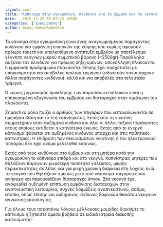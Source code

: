 ```yaml
---
layout: post
title: "Κάπνισμα στην εγκυμοσύνη. Κίνδυνοι για το έμβρυο και το νεογνό."
date:   2015-11-22 15:07:23 +0300
categories: ['Εγκυμοσύνη']
author: Θεώνη Κανελλοπούλου
---
```


Το κάνισμα στην εγκυμοσύνη είναι ένας αναγνωρισμένος παράγοντας κινδύνου για εμφάνιση επιποκών της κύησης που κυρίως αφορούν πρόωρο τοκετό και υπολειπόμενη ανάπτυξη εμβρύου με αποτέλεσμα γέννηση νεογνών μικρού σωματικού βάρους (\<2500gr).Παράλληλα αυξάνει τον κλινδυνο για πρόωρη ρήξη υμένων, αποκόλληση πλακούντα ή εμφάνιση προδρομικού πλακούντα. Επίσης έχει συσχετιστεί με υπογονιμότητα και αποβολές πρώτου τριμήνου (ειδικά εάν συνυπάρχουν άλλοι παράγοντες κινδύνου), αλλά και για αποβολές στα τελευταία τρίμηνα.
<!--break-->

Ο κύριος μηχανισμός πρόκλησης των παραπάνω επιπλοκών είναι η επηρεασμένη οξυγόνωση του εμβρύου και διαταραχές στην αιμάτωση του πλακούντα.

Σημαντικό ρόλο παίζει ο αριθμός των τσιγάρων που καταναλώνονται σε ημερήσια βάση και τα έτη καπνίσματος. Εκτός από τη νικοτίνη συμμετέχουν στον αυξημένο κίνδυνο και όλοι οι άλλοι τοξικοί παράγοντες στους οποίους εκτίθεται η καπνίστρια έγκυος. Εκτός από το ενεργό κάπνισμα φαίνεται ότι αυξημένος κίνδυνος υπάρχει και στις παθητικές καπνίστριες. Η επίδραση των σκευασμάτων νικοτίνης ή του ηλεκτρονικού τσιγάρου δεν έχει ακόμα μελετηθεί εκτενώς.

Εκτός από τους κινδύνους στο έμβρυο και στη μητέρα κατά την εγκυμοσύνη το κάπνισμα επιδρά και στο νεογνό. Καπνίστριες μητέρες που θηλάζουν παράγουν μικρότερη ποσότητα γάλακτος, μικρής περιεκτικότητας σε λίπος και για μικρή χρονική διάρκεια στη λοχεία, ενώ τα νεογνά που θηλάζουν αμέσως μετά από κάπνισμα τσιγάρου είναι ανήσυχα και παρουσιάζουν διαταραχές ύπνου. Στα νεογνά έχει αναφερθεί αυξημένη επίπτωση εμφάνισης διαταραχών στην αναπνευστική λειτουργία, συχνές λοιμώξεις αναπνευστικού, άσθμα, ατοπία, όπως επίσης και αυξημένος κίνδυνος ξαφνικού θανάτου νεογνών αγνώστης αιτιολογίας.

Για όλους τους παραπάνω λόγους μέλλουσες μαμάδες διακόψτε το κάπνισμα ή ζητείστε άμεσα βοήθεια σε ειδικά ιατρεία διακοπής καπνίσματος!

